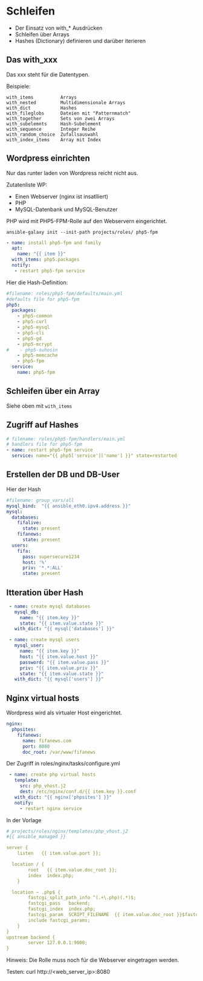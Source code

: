 # Schleifen

* Der Einsatz von with_* Ausdrücken
* Schleifen über Arrays
* Hashes (Dictionary) definieren und darüber iterieren

## Das with_xxx

Das xxx steht für die Datentypen.

Beispiele:

```
with_items          Arrays
with_nested         Multidimensionale Arrays
with_dict           Hashes
with_fileglobs      Dateien mit "Patternmatch"
with_together       Sets von zwei Arrays
with_subelemnts     Hash-Subelement
with_sequence       Integer Reihe
with_random_choice  Zufallsauswahl
with_index_items    Array mit Index
```

## Wordpress einrichten

Nur das runter laden von Wordpress reicht nicht aus.

Zutatenliste WP:

* Einen Webserver (nginx ist insatlliert)
* PHP
* MySQL-Datenbank und MySQL-Benutzer

PHP wird mit PHP5-FPM-Rolle auf den Webservern eingerichtet.

`ansible-galaxy init --init-path projects/roles/ php5-fpm`

```yaml
- name: install php5-fpm and family
  apt:
    name: "{{ item }}"
  with_items: php5.packages
  notify:
   - restart php5-fpm service
```

Hier die Hash-Definition:

```yaml
#filename: roles/php5-fpm/defaults/main.yml
#defaults file for php5-fpm
php5:
  packages:
    - php5-common
    - php5-curl
    - php5-mysql
    - php5-cli
    - php5-gd
    - php5-mcrypt
#    - php5-suhosin
    - php5-memcache
    - php5-fpm
  service:
    name: php5-fpm
```

## Schleifen über ein Array

Siehe oben mit `with_items`

## Zugriff auf Hashes

```yaml
# filename: roles/php5-fpm/handlers/main.yml
# handlers file for php5-fpm
- name: restart php5-fpm service
  service: name="{{ php5['service']['name'] }}" state=restarted
```

## Erstellen der DB und DB-User

Hier der Hash

```yaml
#filename: group_vars/all
mysql_bind:  "{{ ansible_eth0.ipv4.address }}"
mysql:
  databases:
    fifalive:
      state: present
    fifanews:
      state: present
  users:
    fifa:
      pass: supersecure1234
      host: '%'
      priv: '*.*:ALL'
      state: present
```

## Itteration über Hash

```yaml
 - name: create mysql databases
   mysql_db:
     name: "{{ item.key }}"
     state: "{{ item.value.state }}"
   with_dict: "{{ mysql['databases'] }}"

 - name: create mysql users
   mysql_user:
     name: "{{ item.key }}"
     host: "{{ item.value.host }}"
     password: "{{ item.value.pass }}"
     priv: "{{ item.value.priv }}"
     state: "{{ item.value.state }}"
   with_dict: "{{ mysql['users'] }}"
```

## Nginx virtual hosts

Wordpress wird als virtualer Host eingerichtet.

```yaml
nginx:
  phpsites:
    fifanews:
      name: fifanews.com
      port: 8080
      doc_root: /var/www/fifanews
```

Der Zugriff in roles/nginx/tasks/configure.yml

```yaml
 - name: create php virtual hosts
   template:
     src: php_vhost.j2
     dest: /etc/nginx/conf.d/{{ item.key }}.conf
   with_dict: "{{ nginx['phpsites'] }}"
   notify:
     - restart nginx service
```

In der Vorlage

```yaml
# projects/roles/nginx/templates/php_vhost.j2
#{{ ansible_managed }}

server {
    listen   {{ item.value.port }};

  location / {
        root   {{ item.value.doc_root }};
        index  index.php;
    }

  location ~ .php$ {
        fastcgi_split_path_info ^(.+\.php)(.*)$;
        fastcgi_pass   backend;
        fastcgi_index  index.php;
        fastcgi_param  SCRIPT_FILENAME  {{ item.value.doc_root }}$fastcgi_script_name;
        include fastcgi_params;
    }
}
upstream backend {
        server 127.0.0.1:9000;
}
```

Hinweis: Die Rolle muss noch für die Webserver eingetragen werden.

Testen: curl http://<web_server_ip>:8080
